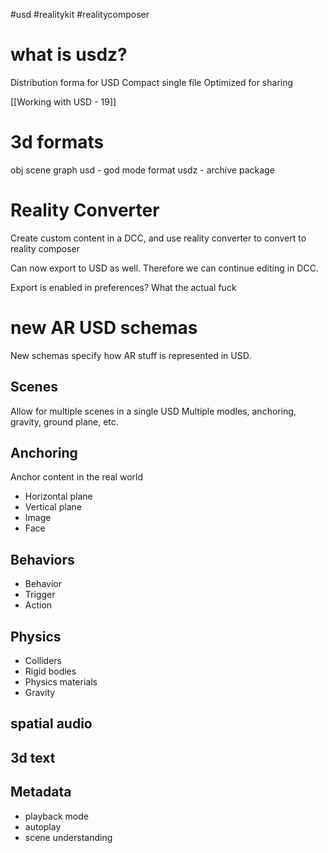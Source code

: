 #usd #realitykit #realitycomposer

# what is usdz?
Distribution forma for USD
Compact single file
Optimized for sharing

[[Working with USD - 19]]

# 3d formats
obj
scene graph
usd - god mode format
usdz - archive package

# Reality Converter
Create custom content in a DCC, and use reality converter to convert to reality composer

Can now export to USD as well.  Therefore we can continue editing in DCC.

Export is enabled in preferences?  What the actual fuck

# new AR USD schemas
New schemas specify how AR stuff is represented in USD.

## Scenes
Allow for multiple scenes in a single USD
Multiple modles, anchoring, gravity, ground plane, etc.

## Anchoring
Anchor content in the real world
* Horizontal plane
* Vertical plane
* Image
* Face

## Behaviors
* Behavior
* Trigger
* Action

## Physics
* Colliders
* Rigid bodies
* Physics materials
* Gravity

## spatial audio

## 3d text

## Metadata
* playback mode
* autoplay
* scene understanding


